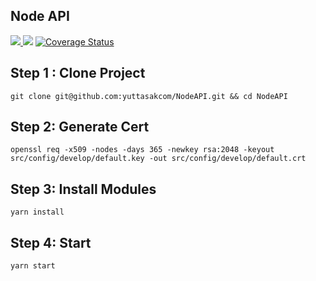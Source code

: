 ## Node API
<p align="left">
  <a href="https://travis-ci.org/yuttasakcom/NodeAPI">
    <img src="https://api.travis-ci.org/yuttasakcom/NodeAPI.svg?branch=master" />
  </a>
  <a title="CII Best Practices" href="https://bestpractices.coreinfrastructure.org/projects/1169"><img src="https://bestpractices.coreinfrastructure.org/projects/1169/badge"></a>
  <a href='https://coveralls.io/github/yuttasakcom/NodeAPI'><img src='https://coveralls.io/repos/github/yuttasakcom/NodeAPI/badge.svg' alt='Coverage Status' /></a>
</p>

## Step 1 : Clone Project
```
git clone git@github.com:yuttasakcom/NodeAPI.git && cd NodeAPI
```

## Step 2: Generate Cert
```
openssl req -x509 -nodes -days 365 -newkey rsa:2048 -keyout src/config/develop/default.key -out src/config/develop/default.crt
```

## Step 3: Install Modules
```
yarn install
```

## Step 4: Start 
```
yarn start
```